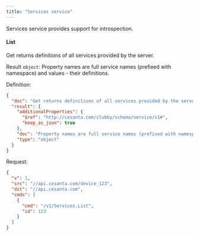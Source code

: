 ```yaml
---
title: "Services service"
---
```


Services service provides support for introspection.

#### List
Get returns definitions of all services provided by the server.


Result `object`: Property names are full service names (prefixed with namespace) and values - their definitions.

Definition:
```json
{
  "doc": "Get returns definitions of all services provided by the server.",
  "result": {
    "additionalProperties": {
      "$ref": "http://cesanta.com/clubby/schema/service/v1#",
      "keep_as_json": true
    },
    "doc": "Property names are full service names (prefixed with namespace) and values - their definitions.",
    "type": "object"
  }
}
```

Request:
```json
{
  "v": 1,
  "src": "//api.cesanta.com/device_123",
  "dst": "//api.cesanta.com",
  "cmds": [
    {
      "cmd": "/v1/Services.List",
      "id": 123
    }
  ]
}

```


